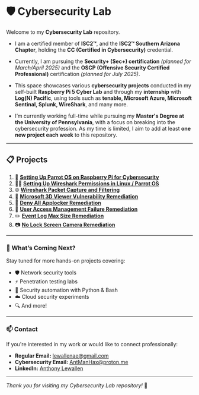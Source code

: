 # 🛡️ Cybersecurity Lab

Welcome to my **Cybersecurity Lab** repository.

- I am a certified member of **ISC2™**, and the **ISC2™ Southern Arizona Chapter**, holding the **CC (Certified in Cybersecurity)** credential.

- Currently, I am pursuing the **Security+ (Sec+) certification** *(planned for March/April 2025)* and the **OSCP (Offensive Security Certified Professional)** certification *(planned for July 2025)*.

- This space showcases various **cybersecurity projects** conducted in my self-built **Raspberry Pi 5 Cyber Lab** and through my **internship** with **Log(N) Pacific**, using tools such as **tenable, Microsoft Azure, Microsoft Sentinal, Splunk, WireShark**, and many more. 

- I’m currently working full-time while pursuing my **Master's Degree at the University of Pennsylvania**, with a focus on breaking into the cybersecurity profession. As my time is limited, I aim to add at least **one new project each week** to this repository.

---

## 📋 Projects

1. 🔐 [**Setting Up Parrot OS on Raspberry Pi for Cybersecurity**](/docs/LabSetup-Guide.md)
2. 💂‍♂️ [**Setting Up Wireshark Permissions in Linux / Parrot OS**](/docs/WireShark_Permission_Setup.md)
3. 🌐 [**Wireshark Packet Capture and Filtering**](docs/WireShark-Project.md)
4. 🥼 [**Microsoft 3D Viewer Vulnerability Remediation**](docs/Microsoft_3D_Viewer_Vulnerability_Remediation.md)
5. 🛑 [**Deny All Applocker Remediation**](/docs/DenyAll.md)
6. 📇 [**User Access Management Failure Remediation**](/docs/UAMF.md)
7. :pencil2: [**Event Log Max Size Remediation**](/docs/EventLog.md)
8. :camera: [**No Lock Screen Camera Remediation**](/docs/NoLockScreenCamera.md)
---

### 🚀 **What’s Coming Next?**

Stay tuned for more hands-on projects covering:
- 🛡️ Network security tools
- ⚡ Penetration testing labs
- 🐍 Security automation with Python & Bash
- ☁️ Cloud security experiments
- 🔍 And more!

---

### 📫 **Contact**

If you're interested in my work or would like to connect professionally:

- **Regular Email:** [lewallenae@gmail.com](mailto:lewallenae@gmail.com)  
- **Cybersecurity Email:** [AntManHax@proton.me](mailto:AntManHax@proton.me)  
- **LinkedIn:** [Anthony Lewallen](https://linkedin.com/in/anthony-lewallen)

---

*Thank you for visiting my Cybersecurity Lab repository!* 🚀
